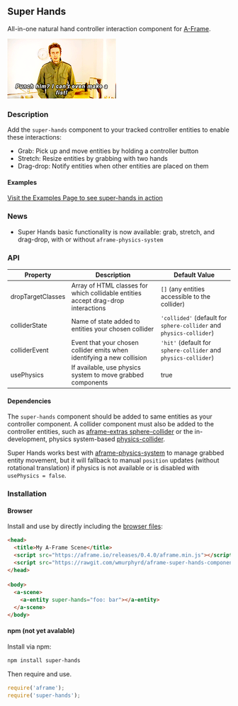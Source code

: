 ## Super Hands

All-in-one natural hand controller interaction component for [A-Frame](https://aframe.io).

![Super Hans Can't Make a Fist](readme_files/peep-show-super-hans.gif)

### Description

Add the `super-hands` component to your tracked controller entities to enable these interactions:

* Grab: Pick up and move entities by holding a controller button
* Stretch: Resize entities by grabbing with two hands
* Drag-drop: Notify entities when other entities are placed on them

#### Examples

[Visit the Examples Page to see super-hands in action](https://wmurphyrd.github.io/aframe-super-hands-component/examples/)

### News

* Super Hands basic functionality is now available: grab, stretch, and drag-drop, 
with or without `aframe-physics-system`

### API

| Property | Description | Default Value |
| -------- | ----------- | ------------- |
| dropTargetClasses |  Array of HTML classes for which collidable entities accept drag-drop interactions |            `[]` (any entities accessible to the collider)   |
| colliderState | Name of state added to entities your chosen collider | `'collided'` (default for `sphere-collider` and `physics-collider`) |
| colliderEvent | Event that your chosen collider emits when identifying a new collision | `'hit'` (default for `sphere-collider` and `physics-collider`) |
| usePhysics | If available, use physics system to move grabbed components | true |

#### Dependencies

The `super-hands` component should be added to same entities as your controller
component. A collider component must also be added to the controller entities, 
such as [aframe-extras sphere-collider](https://github.com/donmccurdy/aframe-extras/blob/master/src/misc) 
or the in-development, physics system-based [physics-collider](https://github.com/donmccurdy/aframe-physics-system/pull/14).

Super Hands works best with [aframe-physics-system](https://github.com/donmccurdy/aframe-physics-system) to manage grabbed entity movement, but it will fallback to manual `position` updates (without rotational translation) if physics is not available or is disabled with `usePhysics = false`. 

### Installation

#### Browser  

Install and use by directly including the [browser files](dist):

```html
<head>
  <title>My A-Frame Scene</title>
  <script src="https://aframe.io/releases/0.4.0/aframe.min.js"></script>
  <script src="https://rawgit.com/wmurphyrd/aframe-super-hands-component/master/dist/super-hands.min.js"></script>
</head>

<body>
  <a-scene>
    <a-entity super-hands="foo: bar"></a-entity>
  </a-scene>
</body>
```

#### npm (not yet avalable)

Install via npm:

```bash
npm install super-hands
```

Then require and use.

```js
require('aframe');
require('super-hands');
```

